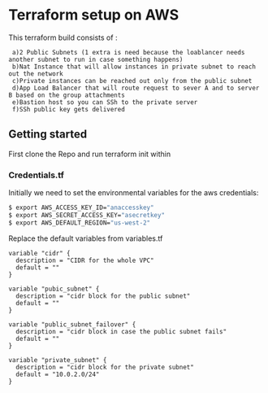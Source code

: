 # Terraform setup on AWS 

This terraform build consists of :

     a)2 Public Subnets (1 extra is need because the loablancer needs another subnet to run in case something happens)
     b)Nat Instance that will allow instances in private subnet to reach out the network
     c)Private instances can be reached out only from the public subnet
     d)App Load Balancer that will route request to sever A and to server B based on the group attachments
     e)Bastion host so you can SSh to the private server
     f)SSh public key gets delivered 


## Getting started

First clone the Repo and run terraform init within

### Credentials.tf

Initially we need to set the environmental variables for the aws credentials:
```bash
$ export AWS_ACCESS_KEY_ID="anaccesskey"
$ export AWS_SECRET_ACCESS_KEY="asecretkey"
$ export AWS_DEFAULT_REGION="us-west-2"
```
Replace the default  variables from variables.tf

```hcl
variable "cidr" {
  description = "CIDR for the whole VPC"
  default = ""
}

variable "pubic_subnet" {
  description = "cidr block for the public subnet"
  default = ""
}

variable "public_subnet_failover" {
  description = "cidr block in case the public subnet fails"
  default = ""
}

variable "private_subnet" {
  description = "cidr block for the private subnet"
  default = "10.0.2.0/24"
}
```





 




